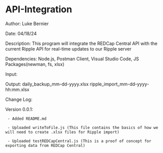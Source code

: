 # API-Integration

Author: Luke Bernier

Date: 04/18/24

Description: This program will integrate the REDCap Central API with the current Ripple API for real-time updates to our Ripple server

Dependencies: Node.js, Postman Client, Visual Studio Code, JS Packages(newman, fs, xlsx)

Input:

Output: daily_backup_mm-dd-yyyy.xlsx
        ripple_import_mm-dd-yyyy-hh:mm.xlsx


Change Log: 

   Version 0.0.1: 
   
     - Added README.md
     
     - Uploaded writeToFile.js (This file contains the basics of how we will need to create .xlsx files for Ripple import)

     - Uploaded testREDCapCentral.js (This is a proof of concept for exporting data from REDCap Central)
     
